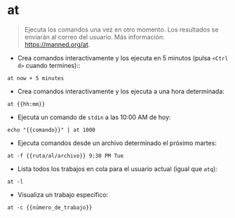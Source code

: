 # at

> Ejecuta los comandos una vez en otro momento.
> Los resultados se enviarán al correo del usuario.
> Más información: <https://manned.org/at>.

- Crea comandos interactivamente y los ejecuta en 5 minutos (pulsa `<Ctrl d>` cuando termines)::

`at now + 5 minutes`

- Crea comandos interactivamente y los ejecuta a una hora determinada:

`at {{hh:mm}}`

- Ejecuta un comando de `stdin` a las 10:00 AM de hoy:

`echo "{{comando}}" | at 1000`

- Ejecuta comandos desde un archivo determinado el próximo martes:

`at -f {{ruta/al/archivo}} 9:30 PM Tue`

- Lista todos los trabajos en cola para el usuario actual (igual que `atq`):

`at -l`

- Visualiza un trabajo específico:

`at -c {{número_de_trabajo}}`
